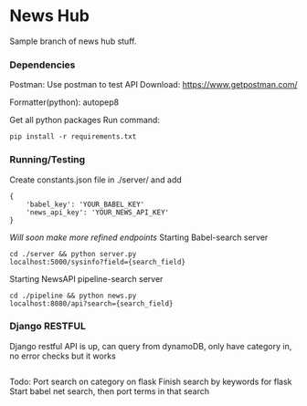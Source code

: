 # News Hub

Sample branch of news hub stuff.

### Dependencies

Postman:
Use postman to test API
Download: https://www.getpostman.com/

Formatter(python): autopep8

Get all python packages
Run command:

```
pip install -r requirements.txt
```

### Running/Testing

Create constants.json file in ./server/
and add

```
{
    'babel_key': 'YOUR_BABEL_KEY'
    'news_api_key': 'YOUR_NEWS_API_KEY'
}
```

_Will soon make more refined endpoints_
Starting Babel-search server

```
cd ./server && python server.py
localhost:5000/sysinfo?field={search_field}
```

Starting NewsAPI pipeline-search server

```
cd ./pipeline && python news.py
localhost:8080/api?search={search_field}
```

### Django RESTFUL

Django restful API is up, can query from dynamoDB, only have category in, no error checks but it works

```

```

Todo:
Port search on category on flask
Finish search by keywords for flask
Start babel net search, then port terms in that search
